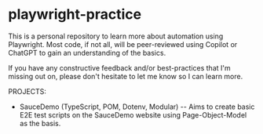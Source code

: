 ﻿# playwright-practice

This is a personal repository to learn more about automation using Playwright.
Most code, if not all, will be peer-reviewed using Copilot or ChatGPT to gain an understanding of the basics.

If you have any constructive feedback and/or best-practices that I'm missing out on, please don't hesitate to let me know so I can learn more.

PROJECTS: 
- SauceDemo (TypeScript, POM, Dotenv, Modular)
-- Aims to create basic E2E test scripts on the SauceDemo website using Page-Object-Model as the basis.
